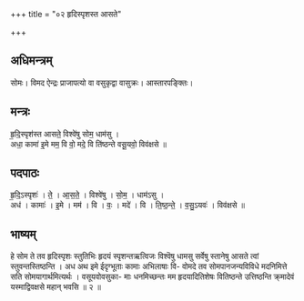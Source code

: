+++
title = "०२ हृदिस्पृशस्त आसते"

+++
## अधिमन्त्रम्
सोमः। विमद ऐन्द्रः प्राजापत्यो वा वसुकृद्वा वासुक्रः। आस्तारपङ्क्तिः।

## मन्त्रः
हृ॒दि॒स्पृश॑स्त आसते॒ विश्वे॑षु सोम॒ धाम॑सु ।  
अधा॒ कामा॑ इ॒मे मम॒ वि वो॒ मदे॒ वि ति॑ष्ठन्ते वसू॒यवो॒ विव॑क्षसे ॥

## पदपाठः
हृ॒दि॒ऽस्पृशः॑ । ते॒ । आ॒स॒ते॒ । विश्वे॑षु । सो॒म॒ । धाम॑ऽसु ।  
अध॑ । कामाः॑ । इ॒मे । मम॑ । वि । वः॒ । मदे॑ । वि । ति॒ष्ठ॒न्ते॒ । व॒सु॒ऽयवः॑ । विव॑क्षसे ॥

## भाष्यम्
हे सोम ते तव हृदिस्पृशः स्तुतिभिः हृदयं स्पृशन्तऋत्विजः विश्वॆषु धामसु सर्वेषु स्तानेषु आसते त्वां स्तुवन्तस्तिष्ठन्ति । अध अथ इमे ईदृग्भूताः कामाः अभिलाषाः वि- वोमदे तव सोमपानजन्यविविधे मदनिमित्ते सति सोमयागार्थमित्यर्थः । वसूयवोवसुका- माः धनमिच्छन्तः मम हृदयादितिशेषः वितिष्ठन्ते उत्तिष्ठन्ति क्र्मादेवं यस्माद्विवक्षसे महान् भवसि ॥ २ ॥